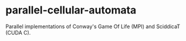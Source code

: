 # parallel-cellular-automata
Parallel implementations of Conway's Game Of Life (MPI) and SciddicaT (CUDA C).
